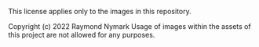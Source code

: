 This license applies only to the images in this repository. 

Copyright (c) 2022 Raymond Nymark
Usage of images within the assets of this project are not allowed for any purposes.